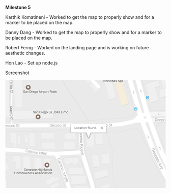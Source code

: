 **Milestone 5**

Karthik Komatineni - Worked to get the map to properly show and for a marker to be placed on the map.


Danny Dang - Worked to get the map to properly show and for a marker to be placed on the map.


Robert Ferng - Worked on the landing page and is working on future aesthetic changes.


Hon Lao - Set up node.js


Screenshot


![Core Functionality Screenshot](/images/milestone5progressSS.PNG)
